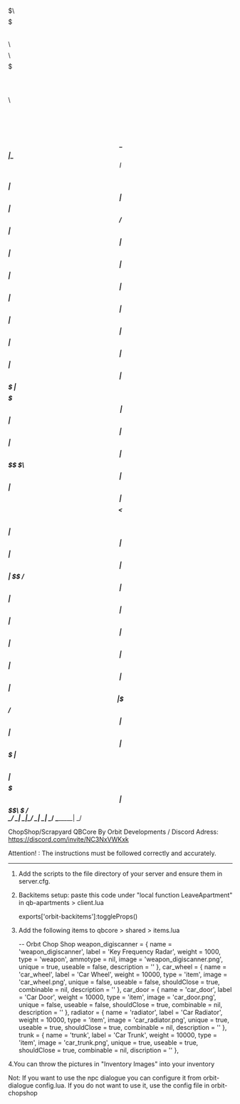 

 $$$$$$\  $$$$$$$\  $$$$$$$\  $$$$$$\ $$$$$$$$\       $$$$$$$\  $$$$$$$$\ $$\    $$\ 
$$  __$$\ $$  __$$\ $$  __$$\ \_$$  _|\__$$  __|      $$  __$$\ $$  _____|$$ |   $$ |
$$ /  $$ |$$ |  $$ |$$ |  $$ |  $$ |     $$ |         $$ |  $$ |$$ |      $$ |   $$ |
$$ |  $$ |$$$$$$$  |$$$$$$$\ |  $$ |     $$ |         $$ |  $$ |$$$$$\    \$$\  $$  |
$$ |  $$ |$$  __$$< $$  __$$\   $$ |     $$ |         $$ |  $$ |$$  __|    \$$\$$  / 
$$ |  $$ |$$ |  $$ |$$ |  $$ |  $$ |     $$ |         $$ |  $$ |$$ |        \$$$  /  
 $$$$$$  |$$ |  $$ |$$$$$$$  |$$$$$$\    $$ |         $$$$$$$  |$$$$$$$$\    \$  /   
 \______/ \__|  \__|\_______/ \______|   \__|         \_______/ \________|    \_/    


ChopShop/Scrapyard QBCore By Orbit Developments / Discord Adress: https://discord.com/invite/NC3NxVWKxk

Attention! : The instructions must be followed correctly and accurately.

-----------------------------------------------------------------------------------

1. Add the scripts to the file directory of your server and ensure them in server.cfg.

2. Backitems setup: paste this code under "local function LeaveApartment" in qb-apartments > client.lua

    exports['orbit-backitems']:toggleProps()

3. Add the following items to qbcore > shared > items.lua

    -- Orbıt Chop Shop
    weapon_digiscanner           = { name = 'weapon_digiscanner', label = 'Key Frequency Radar', weight = 1000, type = 'weapon', ammotype = nil, image = 'weapon_digiscanner.png', unique = true, useable = false, description = '' },
    car_wheel                    = { name = 'car_wheel',    label = 'Car Wheel',        weight = 10000,     type = 'item',  image = 'car_wheel.png',     unique = false,     useable = false,    shouldClose = true, combinable = nil, description = '' },
    car_door                     = { name = 'car_door',     label = 'Car Door',         weight = 10000,     type = 'item',  image = 'car_door.png',      unique = false,     useable = false,    shouldClose = true, combinable = nil, description = '' },
    radiator                     = { name = 'radiator',     label = 'Car Radiator',     weight = 10000,     type = 'item',  image = 'car_radiator.png',  unique = true,      useable = true,     shouldClose = true, combinable = nil, description = '' },
    trunk                        = { name = 'trunk',        label = 'Car Trunk',        weight = 10000,     type = 'item',  image = 'car_trunk.png',     unique = true,      useable = true,     shouldClose = true, combinable = nil, discription = '' },

4.You can throw the pictures in "Inventory Images" into your inventory

Not: If you want to use the npc dialogue you can configure it from orbit-dialogue config.lua. If you do not want to use it, use the config file in orbit-chopshop